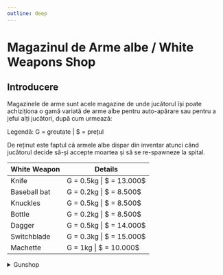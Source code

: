 ```yaml
---
outline: deep
---
```


# Magazinul de Arme albe / White Weapons Shop

## Introducere

Magazinele de arme sunt acele magazine de unde jucătorul își poate achiziționa o gamă variată de arme albe pentru auto-apărare sau pentru a jefui alți jucători, după cum urmează:

Legendă: G = greutate | $ = prețul

De reținut este faptul că armele albe dispar din inventar atunci când jucătorul decide să-și accepte moartea și să se re-spawneze la spital.

|White Weapon|Details|
|-|-|
|Knife|G = 0.5kg \| \$ = 13.000$|
|Baseball bat|G = 0.2kg \| \$ = 8.500$|
|Knuckles|G = 0.5kg \| \$ = 8.500$|
|Bottle|G = 0.2kg \| \$ = 8.500$|
|Dagger|G = 0.5kg \| \$ = 14.000$|
|Switchblade|G = 0.3kg \| \$ = 15.000$|
|Machette|G = 1kg \| \$ = 10.000$|

<details>
  <summary>Gunshop</summary>
  <img src="https://assets.b-zone.ro/images/wiki/melee-shop.gif" alt="Gunshop">
</details>